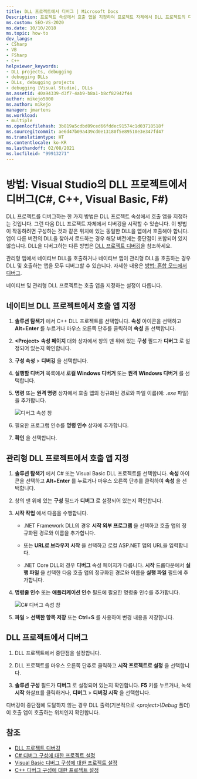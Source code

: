 ```yaml
---
title: DLL 프로젝트에서 디버그 | Microsoft Docs
Description: 프로젝트 속성에서 호출 앱을 지정하여 프로젝트 자체에서 DLL 프로젝트의 디버깅을 시작할 수 있습니다. 자세한 내용은 이 문서를 참조하세요.
ms.custom: SEO-VS-2020
ms.date: 10/10/2018
ms.topic: how-to
dev_langs:
- CSharp
- VB
- FSharp
- C++
helpviewer_keywords:
- DLL projects, debugging
- debugging DLLs
- DLLs, debugging projects
- debugging [Visual Studio], DLLs
ms.assetid: 40a94339-d3f7-4ab9-b8a1-b8cf82942f44
author: mikejo5000
ms.author: mikejo
manager: jmartens
ms.workload:
- multiple
ms.openlocfilehash: 3b819a5cdbd09ced66fddec91574c1d03718518f
ms.sourcegitcommit: ae6d47b09a439cd0e13180f5e89510e3e347fd47
ms.translationtype: HT
ms.contentlocale: ko-KR
ms.lasthandoff: 02/08/2021
ms.locfileid: "99913271"
---
```

# <a name="how-to-debug-from-a-dll-project-in-visual-studio-c-c-visual-basic-f"></a>방법: Visual Studio의 DLL 프로젝트에서 디버그(C#, C++, Visual Basic, F#)

DLL 프로젝트를 디버그하는 한 가지 방법은 DLL 프로젝트 속성에서 호출 앱을 지정하는 것입니다. 그런 다음 DLL 프로젝트 자체에서 디버깅을 시작할 수 있습니다. 이 방법이 작동하려면 구성하는 것과 같은 위치에 있는 동일한 DLL을 앱에서 호출해야 합니다. 앱이 다른 버전의 DLL을 찾아서 로드하는 경우 해당 버전에는 중단점이 포함되어 있지 않습니다. DLL을 디버그하는 다른 방법은 [DLL 프로젝트 디버깅](../debugger/debugging-dll-projects.md)을 참조하세요.

관리형 앱에서 네이티브 DLL을 호출하거나 네이티브 앱이 관리형 DLL을 호출하는 경우 DLL 및 호출하는 앱을 모두 디버그할 수 있습니다. 자세한 내용은 [방법: 혼합 모드에서 디버그](../debugger/how-to-debug-in-mixed-mode.md).

네이티브 및 관리형 DLL 프로젝트는 호출 앱을 지정하는 설정이 다릅니다.

## <a name="specify-a-calling-app-in-a-native-dll-project"></a>네이티브 DLL 프로젝트에서 호출 앱 지정

1. **솔루션 탐색기** 에서 C++ DLL 프로젝트를 선택합니다. **속성** 아이콘을 선택하고 **Alt**+**Enter** 를 누르거나 마우스 오른쪽 단추를 클릭하여 **속성** 을 선택합니다.

1. **\<Project> 속성 페이지** 대화 상자에서 창의 맨 위에 있는 **구성** 필드가 **디버그** 로 설정되어 있는지 확인합니다.

1. **구성 속성** > **디버깅** 을 선택합니다.

1. **실행할 디버거** 목록에서 **로컬 Windows 디버거** 또는 **원격 Windows 디버거** 를 선택합니다.

1. **명령** 또는 **원격 명령** 상자에서 호출 앱의 정규화된 경로와 파일 이름(예: *.exe* 파일)을 추가합니다.

   ![디버그 속성 창](../debugger/media/dbg-debugging-properties-dll.png "디버그 속성 창")

1. 필요한 프로그램 인수를 **명령 인수** 상자에 추가합니다.

1. **확인** 을 선택합니다.

## <a name="specify-a-calling-app-in-a-managed-dll-project"></a>관리형 DLL 프로젝트에서 호출 앱 지정

1. **솔루션 탐색기** 에서 C# 또는 Visual Basic DLL 프로젝트를 선택합니다. **속성** 아이콘을 선택하고 **Alt**+**Enter** 를 누르거나 마우스 오른쪽 단추를 클릭하여 **속성** 을 선택합니다.

1. 창의 맨 위에 있는 **구성** 필드가 **디버그** 로 설정되어 있는지 확인합니다.

1. **시작 작업** 에서 다음을 수행합니다.

   - .NET Framework DLL의 경우 **시작 외부 프로그램** 을 선택하고 호출 앱의 정규화된 경로와 이름을 추가합니다.

   - 또는 **URL로 브라우저 시작** 을 선택하고 로컬 ASP.NET 앱의 URL을 입력합니다.

   - .NET Core DLL의 경우 **디버그** 속성 페이지가 다릅니다. **시작** 드롭다운에서 **실행 파일** 을 선택한 다음 호출 앱의 정규화된 경로와 이름을 **실행 파일** 필드에 추가합니다.

1. **명령줄 인수** 또는 **애플리케이션 인수** 필드에 필요한 명령줄 인수를 추가합니다.

   ![C# 디버그 속성 창](../debugger/media/dbg-debugging-properties-dll-csharp.png "C# 디버그 속성 창")

1. **파일** > **선택한 항목 저장** 또는 **Ctrl**+**S** 를 사용하여 변경 내용을 저장합니다.

## <a name="debug-from-the-dll-project"></a>DLL 프로젝트에서 디버그

1. DLL 프로젝트에서 중단점을 설정합니다.

1. DLL 프로젝트를 마우스 오른쪽 단추로 클릭하고 **시작 프로젝트로 설정** 을 선택합니다.

1. **솔루션 구성** 필드가 **디버그** 로 설정되어 있는지 확인합니다. **F5** 키를 누르거나, 녹색 **시작** 화살표를 클릭하거나, **디버그** > **디버깅 시작** 을 선택합니다.

디버깅이 중단점에 도달하지 않는 경우 DLL 출력(기본적으로 *\<project>\Debug* 폴더)이 호출 앱이 호출하는 위치인지 확인합니다.

## <a name="see-also"></a>참조
- [DLL 프로젝트 디버깅](../debugger/debugging-dll-projects.md)
- [C# 디버그 구성에 대한 프로젝트 설정](../debugger/project-settings-for-csharp-debug-configurations.md)
- [Visual Basic 디버그 구성에 대한 프로젝트 설정](../debugger/project-settings-for-a-visual-basic-debug-configuration.md)
- [C++ 디버그 구성에 대한 프로젝트 설정](../debugger/project-settings-for-a-cpp-debug-configuration.md)